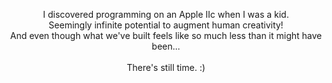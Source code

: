 <p align="center">
  I discovered programming on an Apple IIc when I was a kid.<br/>
  Seemingly infinite potential to augment human creativity!<br/>
  And even though what we've built feels like so much less than it might have been...<br/>
  <br/>
  There's still time. :)
  <br/>
</p>
